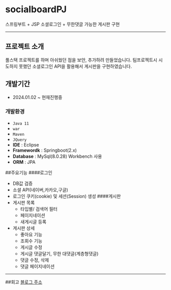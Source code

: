 # socialboardPJ
스프링부트 + JSP 소셜로그인 + 무한댓글 가능한 게시판 구현

---

## 프로젝트 소개
풀스택 프로젝트를 하며 아쉬웠던 점을 보안, 추가하려 만들었습니다.
팀프로젝트시 시도하지 못했던 소셜로그인 API을 활용해서 게시판을 구현하였습니다.

## 개발기간
- 2024.01.02 ~ 현재진행중

### 개발환경
- `Java 11`
- `war`
- `Maven`
- `JQuery`
- **IDE** : Eclipse
- **Framewordk** : Springboot(2.x)
- **Database** : MySql(8.0.28) Workbench 사용
- **ORM** : JPA

##주요기능
####로그인
* DB값 검증
* 소셜 API(네이버,카카오,구글)
* 로그인 쿠키(cookie) 및 세션(Session) 생성
####게시판
* 게시판 목록
  - 타입별/ 검색어 필터
  - 페이지네이션
  - 새게시글 등록
* 게시판 상세
  - 좋아요 기능
  - 조회수 기능
  - 게시글 수정
  - 게시글 댓글달기, 무한 대댓글(계층형댓글)
  - 댓글 수정, 삭제
  - 댓글 페이지네이션

---

##회고
[블로그 주소]([https://lsh424.tistory.com/](https://eocoring.tistory.com/category/Spring%20Boot))
